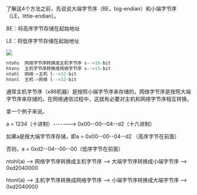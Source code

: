 
了解这4个方法之前，先说说大端字节序（BE，big-endian）和小端字节序（LE，little-endian）。

BE：将高序字节存储在起始地址

LE：将低序字节存储在起始地址

![](https://img-blog.csdnimg.cn/20200327170947550.png)

```python
ntohs  网络字节序转换成主机字节序 s-->16-bit
htons  主机字节序转换成网络字节序 s-->15-bit
ntohl  网络->主机 l-->32-bit
htonl  主机->网络 l-->32-bit
```

通常主机字节序（x86机器）是按照小端字节序来存储的，网络字节序是按照大端字节序来存储的。在网络通信过程中，这就有必要对主机和网络字节序相互转换。

拿一个例子来说。

a = 1234（十进制）-------> 0x00--00--04--d2（十六进制）

如果a是按大端字节序存储，即a = 0x00--00--04--d2 （高序字节在前面）

否则，a = 0xd2--04--00--00（低序字节在前面）

ntohl(a) --> 网络字节序转换成主机字节序 --> 大端字节序转换成小端字节序 --> 0xd2040000

htonl(a) --> 主机字节序转换成网络字节序 --> 小端字节序转换成大端字节序 --> 0xd2040000